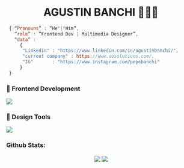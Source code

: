 
<div align="center">
<h1>AGUSTIN BANCHI 👨🏻‍💻
</div>

```js
 { “Pronouns” : “He"|"Him”,
   “role” : “Frontend Dev | Multimedia Designer”,
   “data” : 
     { 
      "Linkedin" : "https://www.linkedin.com/in/agustinbanchi/", 
      "current company" : https://www.uosolutions.com/,
      "IG"       : "https://www.instagram.com/pepebanchi"
     }
 }

```


<h3>🚀 Frontend Development</h3>

 <p>
  <a href="#">
    <img src="https://skillicons.dev/icons?i=html,css,js,ts,react,bootstrap,wordpress" />
  </a>
</p>
 
 
<h3>🎨 Design Tools</h3>

 <p>
  <a href="#">
    <img src="https://skillicons.dev/icons?i=ps,ae,pr,figma" />
  </a>
</p>


<h3>Github Stats:</h3>

<div align="center">
  <img align="center" src="https://github-readme-stats.vercel.app/api/top-langs/?username=agubanchi&show_icons=true&theme=merko" />


  <img align="center" src="https://github-readme-stats.vercel.app/api?username=agubanchi&show_icons=true&theme=merko" />
</div>


